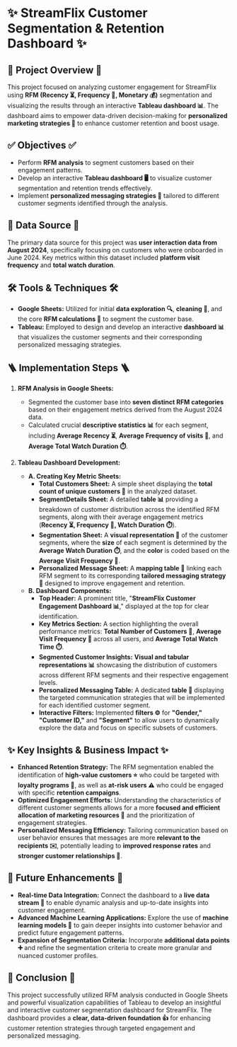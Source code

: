 # ✨ StreamFlix Customer Segmentation & Retention Dashboard ✨

## 🚀 Project Overview 🚀

This project focused on analyzing customer engagement for StreamFlix using **RFM (Recency ⏳, Frequency 🔄, Monetary 💰)** segmentation and visualizing the results through an interactive **Tableau dashboard 📊**. The dashboard aims to empower data-driven decision-making for **personalized marketing strategies 🎯** to enhance customer retention and boost usage.

## ✅ Objectives ✅

* Perform **RFM analysis** to segment customers based on their engagement patterns.
* Develop an interactive **Tableau dashboard 🖥️** to visualize customer segmentation and retention trends effectively.
* Implement **personalized messaging strategies 💬** tailored to different customer segments identified through the analysis.

## 💾 Data Source 💾

The primary data source for this project was **user interaction data from August 2024**, specifically focusing on customers who were onboarded in June 2024. Key metrics within this dataset included **platform visit frequency** and **total watch duration**.

## 🛠️ Tools & Techniques 🛠️

* **Google Sheets:** Utilized for initial **data exploration 🔍**, **cleaning 🧹**, and the core **RFM calculations 🔢** to segment the customer base.
* **Tableau:** Employed to design and develop an interactive **dashboard 📊** that visualizes the customer segments and their corresponding personalized messaging strategies.

## 🪜 Implementation Steps 🪜

1.  **RFM Analysis in Google Sheets:**
    * Segmented the customer base into **seven distinct RFM categories** based on their engagement metrics derived from the August 2024 data.
    * Calculated crucial **descriptive statistics 📊** for each segment, including **Average Recency ⏳**, **Average Frequency of visits 🔄**, and **Average Total Watch Duration ⏱️**.

2.  **Tableau Dashboard Development:**
    * **A. Creating Key Metric Sheets:**
        * **Total Customers Sheet:** A simple sheet displaying the **total count of unique customers 👤** in the analyzed dataset.
        * **SegmentDetails Sheet:** A detailed **table 📊** providing a breakdown of customer distribution across the identified RFM segments, along with their average engagement metrics (**Recency ⏳, Frequency 🔄, Watch Duration ⏱️**).
        * **Segmentation Sheet:** A **visual representation 🎨** of the customer segments, where the **size** of each segment is determined by the **Average Watch Duration ⏱️**, and the **color** is coded based on the **Average Visit Frequency 🔄**.
        * **Personalized Message Sheet:** A **mapping table 📝** linking each RFM segment to its corresponding **tailored messaging strategy 💬** designed to improve engagement and retention.
    * **B. Dashboard Components:**
        * **Top Header:** A prominent title, "**StreamFlix Customer Engagement Dashboard 📊**," displayed at the top for clear identification.
        * **Key Metrics Section:** A section highlighting the overall performance metrics: **Total Number of Customers 👤**, **Average Visit Frequency 🔄** across all users, and **Average Total Watch Time ⏱️**.
        * **Segmented Customer Insights:** **Visual and tabular representations 📊** showcasing the distribution of customers across different RFM segments and their respective engagement levels.
        * **Personalized Messaging Table:** A dedicated **table 💬** displaying the targeted communication strategies that will be implemented for each identified customer segment.
        * **Interactive Filters:** Implemented **filters ⚙️** for **"Gender," "Customer ID,"** and **"Segment"** to allow users to dynamically explore the data and focus on specific subsets of customers.

## ✨ Key Insights & Business Impact ✨

* **Enhanced Retention Strategy:** The RFM segmentation enabled the identification of **high-value customers ⭐** who could be targeted with **loyalty programs 🎁**, as well as **at-risk users ⚠️** who could be engaged with specific **retention campaigns**.
* **Optimized Engagement Efforts:** Understanding the characteristics of different customer segments allows for a more **focused and efficient allocation of marketing resources 🎯** and the prioritization of engagement strategies.
* **Personalized Messaging Efficiency:** Tailoring communication based on user behavior ensures that messages are more **relevant to the recipients ✉️**, potentially leading to **improved response rates** and **stronger customer relationships 🤗**.

## 🔮 Future Enhancements 🔮

* **Real-time Data Integration:** Connect the dashboard to a **live data stream 🔄** to enable dynamic analysis and up-to-date insights into customer engagement.
* **Advanced Machine Learning Applications:** Explore the use of **machine learning models 🤖** to gain deeper insights into customer behavior and predict future engagement patterns.
* **Expansion of Segmentation Criteria:** Incorporate **additional data points ➕** and refine the segmentation criteria to create more granular and nuanced customer profiles.

## 🎉 Conclusion 🎉

This project successfully utilized RFM analysis conducted in Google Sheets and powerful visualization capabilities of Tableau to develop an insightful and interactive customer segmentation dashboard for StreamFlix. The dashboard provides a **clear, data-driven foundation 👍** for enhancing customer retention strategies through targeted engagement and personalized messaging.

